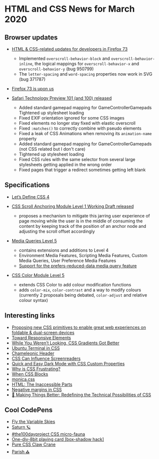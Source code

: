 # HTML and CSS News for March 2020

## Browser updates

- [HTML & CSS-related updates for developers in Firefox 73](https://developer.mozilla.org/en-US/docs/Mozilla/Firefox/Releases/73)
    + Implemented `overscroll-behavior-block` and `overscroll-behavior-inline`, the logical mappings for `overscroll-behavior-x` and `overscroll-behavior-y` (bug 950799)
    + The `letter-spacing` and `word-spacing` properties now work in SVG (bug 371787)

- [Firefox 73 is upon us](https://hacks.mozilla.org/2020/02/firefox-73-is-upon-us/)

- [Safari Technology Preview 101 (and 100) released](https://developer.apple.com/safari/technology-preview/release-notes/)
    + Added standard gamepad mapping for GameControllerGamepads
Tightened up stylesheet loading
    + Fixed EXIF orientation ignored for some CSS images
    + Fixed elements no longer stay fixed with elastic overscroll
    + Fixed `:matches()` to correctly combine with pseudo elements
    + Fixed a leak of CSS Animations when removing its `animation-name` property
    + Added standard gamepad mapping for GameControllerGamepads (not CSS related but I don't care)
    + Tightened up stylesheet loading
    + Fixed CSS rules with the same selector from several large stylesheets getting applied in the wrong order
    + Fixed pages that trigger a redirect sometimes getting left blank

## Specifications

- [Let’s Define CSS 4](https://github.com/w3c/csswg-drafts/issues/4770)

- [CSS Scroll Anchoring Module Level 1 Working Draft released](https://www.w3.org/TR/css-scroll-anchoring-1/)
    + proposes a mechanism to mitigate this jarring user experience of page moving while the user is in the middle of consuming the content by keeping track of the position of an anchor node and adjusting the scroll offset accordingly

- [Media Queries Level 5](https://www.w3.org/TR/mediaqueries-5/)
    + contains extensions and additions to Level 4
    + Environment Media Features, Scripting Media Features, Custom Media Queries, User Preference Media Features
    + [Support for the prefers-reduced-data media query feature](https://chromium-review.googlesource.com/c/chromium/src/+/2083838)
 
 - [CSS Color Module Level 5](https://www.w3.org/TR/css-color-5/)
    + extends CSS Color to add colour modification functions
    + adds `color-mix`, `color-contrast` and a way to modify colours (currently 2 proposals being debated, `color-adjust` and relative colour syntax)

## Interesting links

- [Proposing new CSS primitives to enable great web experiences on foldable & dual-screen devices](https://github.com/w3c/csswg-drafts/issues/4736)
- [Toward Responsive Elements](https://bkardell.com/blog/TowardResponsive.html?1)
- [While You Weren’t Looking, CSS Gradients Got Better](https://css-tricks.com/while-you-werent-looking-css-gradients-got-better/)
- [Ubuntu Terminal in CSS](https://dev.to/codypearce/ubuntu-terminal-in-css-1aeo)
- [Chameleonic Header](https://codyhouse.co/tutorials/chameleonic-header-effect)
- [CSS Can Influence Screenreaders](https://blog.benmyers.dev/css-can-influence-screenreaders/)
- [Quick and Easy Dark Mode with CSS Custom Properties](https://css-irl.info/quick-and-easy-dark-mode-with-css-custom-properties/)
- [Why is CSS Frustrating?](https://css-tricks.com/why-is-css-frustrating/)
- [When CSS Blocks](https://timkadlec.com/remembers/2020-02-13-when-css-blocks/)
- [monica.css](https://meowni.ca/posts/monica-dot-css/)
- [HTML: The Inaccessible Parts](https://daverupert.com/2020/02/html-the-inaccessible-parts/)
- [Negative margins in CSS](https://www.quirksmode.org/blog/archives/2020/02/negative_margin.html)
- [📼 Making Things Better: Redefining the Technical Possibilities of CSS](https://aneventapart.com/news/post/making-things-better-aea-video)

## Cool CodePens

- [Fly the Variable Skies](https://codepen.io/jpamental/full/YzXzOMe)
- [Saturn 🪐](https://codepen.io/FelixLuciano/pen/dyoGoWO)
- [#the100dayproject CSS micro-fauna](https://codepen.io/lunamatic/pen/OJPKMve)
- [One-div-8bit playing card [box-shadow hack]](https://codepen.io/sgiannangeli/pen/MWwjBGR)
- [Pure CSS Claw Crane](https://codepen.io/jkantner/pen/abOBdgV)
- [Parish ⛪](https://codepen.io/FelixLuciano/pen/rNVyxxg)

